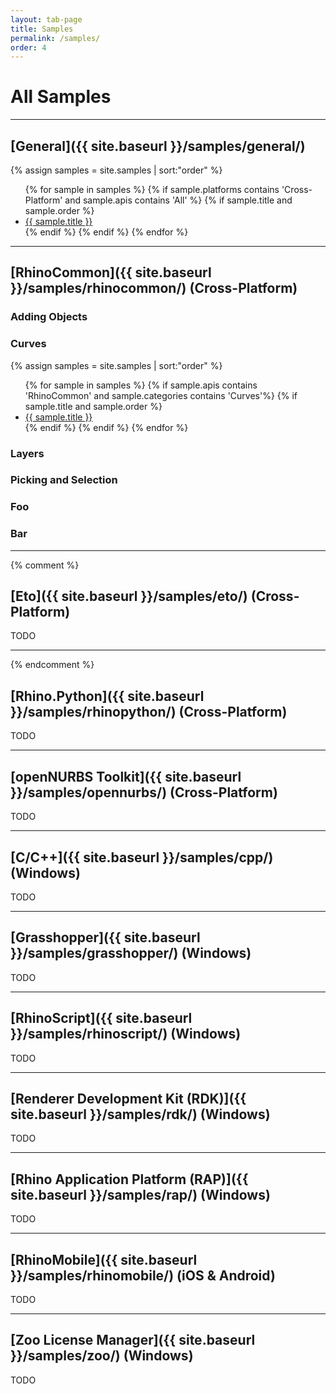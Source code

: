 ```yaml
---
layout: tab-page
title: Samples
permalink: /samples/
order: 4
---
```

# All Samples  

---

## [General]({{ site.baseurl }}/samples/general/)

<div class="trigger">
  {% assign samples = site.samples | sort:"order" %}
  <ul>
  {% for sample in samples %}
    {% if sample.platforms contains 'Cross-Platform' and sample.apis contains 'All' %}
      {% if sample.title and sample.order %}
        <li><a class="page-link" href="{{ sample.url | prepend: site.baseurl }}">{{ sample.title }}</a></li>
      {% endif %}
    {% endif %}
  {% endfor %}
  </ul>
</div>

---

## [RhinoCommon]({{ site.baseurl }}/samples/rhinocommon/) (Cross-Platform)

### Adding Objects

### Curves
<div class="trigger">
  {% assign samples = site.samples | sort:"order" %}
  <ul>
  {% for sample in samples %}
    {% if sample.apis contains 'RhinoCommon' and sample.categories contains 'Curves'%}
      {% if sample.title and sample.order %}
        <li><a class="page-link" href="{{ sample.url | prepend: site.baseurl }}">{{ sample.title }}</a></li>
      {% endif %}
    {% endif %}
  {% endfor %}
  </ul>
</div>

### Layers

### Picking and Selection

### Foo

### Bar


---

{% comment %}

## [Eto]({{ site.baseurl }}/samples/eto/) (Cross-Platform)

TODO

---

{% endcomment %}

## [Rhino.Python]({{ site.baseurl }}/samples/rhinopython/) (Cross-Platform)

TODO


---

## [openNURBS Toolkit]({{ site.baseurl }}/samples/opennurbs/) (Cross-Platform)

TODO


---

## [C/C++]({{ site.baseurl }}/samples/cpp/) (Windows)

TODO


---

## [Grasshopper]({{ site.baseurl }}/samples/grasshopper/) (Windows)

TODO


---

## [RhinoScript]({{ site.baseurl }}/samples/rhinoscript/) (Windows)

TODO


---

## [Renderer Development Kit (RDK)]({{ site.baseurl }}/samples/rdk/) (Windows)

TODO


---

## [Rhino Application Platform (RAP)]({{ site.baseurl }}/samples/rap/) (Windows)

TODO


---

## [RhinoMobile]({{ site.baseurl }}/samples/rhinomobile/) (iOS & Android)

TODO


---

## [Zoo License Manager]({{ site.baseurl }}/samples/zoo/) (Windows)

TODO
